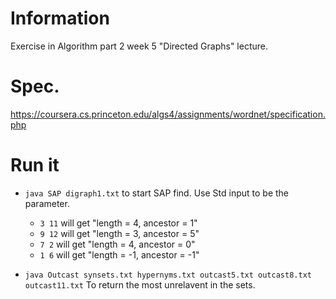 # Information
Exercise in Algorithm part 2 week 5 "Directed Graphs" lecture.

# Spec.
https://coursera.cs.princeton.edu/algs4/assignments/wordnet/specification.php

# Run it
- `java SAP digraph1.txt` to start SAP find. Use Std input to be the parameter.
    - `3 11` will get "length = 4, ancestor = 1"
    - `9 12` will get "length = 3, ancestor = 5"
    - `7 2` will get "length = 4, ancestor = 0"
    - `1 6` will get "length = -1, ancestor = -1"

- `java Outcast synsets.txt hypernyms.txt outcast5.txt outcast8.txt outcast11.txt` To return the most unrelavent in the sets.